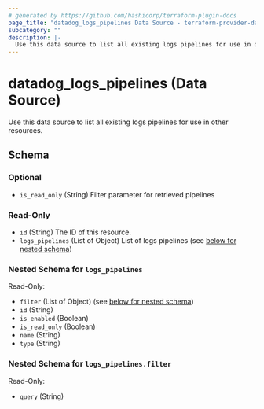 ```yaml
---
# generated by https://github.com/hashicorp/terraform-plugin-docs
page_title: "datadog_logs_pipelines Data Source - terraform-provider-datadog"
subcategory: ""
description: |-
  Use this data source to list all existing logs pipelines for use in other resources.
---
```


# datadog_logs_pipelines (Data Source)

Use this data source to list all existing logs pipelines for use in other resources.



<!-- schema generated by tfplugindocs -->
## Schema

### Optional

- `is_read_only` (String) Filter parameter for retrieved pipelines

### Read-Only

- `id` (String) The ID of this resource.
- `logs_pipelines` (List of Object) List of logs pipelines (see [below for nested schema](#nestedatt--logs_pipelines))

<a id="nestedatt--logs_pipelines"></a>
### Nested Schema for `logs_pipelines`

Read-Only:

- `filter` (List of Object) (see [below for nested schema](#nestedobjatt--logs_pipelines--filter))
- `id` (String)
- `is_enabled` (Boolean)
- `is_read_only` (Boolean)
- `name` (String)
- `type` (String)

<a id="nestedobjatt--logs_pipelines--filter"></a>
### Nested Schema for `logs_pipelines.filter`

Read-Only:

- `query` (String)


